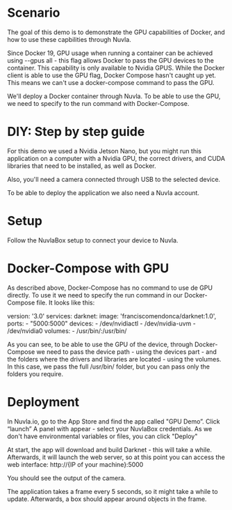 # Scenario

The goal of this demo is to demonstrate the GPU capabilities of Docker, and how to use these capbilities through Nuvla.

Since Docker 19, GPU usage when running a container can be achieved using --gpus all - this flag allows Docker to pass the GPU devices to the container.
This capability is only available to Nvidia GPUS. While the Docker client is able to use the GPU flag, Docker Compose hasn't caught up yet. This means we can't
use a docker-compose command to pass the GPU. 

We'll deploy a Docker container through Nuvla. To be able to use the GPU, we need to specify to the run command with Docker-Compose.

# DIY: Step by step guide 

For this demo we used a Nvidia Jetson Nano, but you might run this application on a computer with a Nvidia GPU, the correct drivers, and CUDA libraries that need to be installed, as well as Docker. 

Also, you'll need a camera connected through USB to the selected device.

To be able to deploy the application we also need a Nuvla account.

# Setup

Follow the NuvlaBox setup to connect your device to Nuvla. 

# Docker-Compose with GPU

As described above, Docker-Compose has no command to use de GPU directly. 
To use it we need to specify the run command in our Docker-Compose file. It looks like this:

version: '3.0'
services:
    darknet:
        image: 'franciscomendonca/darknet:1.0',
        ports:
            - "5000:5000"
        devices:
            - /dev/nvidiactl
            - /dev/nvidia-uvm
            - /dev/nvidia0
        volumes:
            - /usr/bin/:/usr/bin/

As you can see, to be able to use the GPU of the device, through Docker-Compose we need to pass the device path - using the devices part - and
the folders where the drivers and libraries are located - using the volumes. In this case, we pass the full /usr/bin/ folder, but you can pass
only the folders you require.

# Deployment

In Nuvla.io, go to the App Store and find the app called "GPU Demo”. Click “launch”
A panel with appear - select your NuvlaBox credentials. 
As we don't have environmental variables or files, you can click "Deploy"

At start, the app will download and build Darknet - this will take a while.
Afterwards, it will launch the web server, so at this point you can access the web interface:
    http://{IP of your machine}:5000

You should see the output of the camera.

The application takes a frame every 5 seconds, so it might take a while to update. Afterwards,
a box should appear around objects in the frame.
